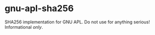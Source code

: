 # gnu-apl-sha256
SHA256 implementation for GNU APL. Do not use for anything serious! Informational _only_.

